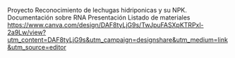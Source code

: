 Proyecto Reconocimiento de lechugas hidriponicas y su NPK.
Documentación sobre RNA
Presentación
Listado de materiales
https://www.canva.com/design/DAF8tyLjG9s/TwJpuFASXpKTRPxl-2a9Lw/view?utm_content=DAF8tyLjG9s&utm_campaign=designshare&utm_medium=link&utm_source=editor
